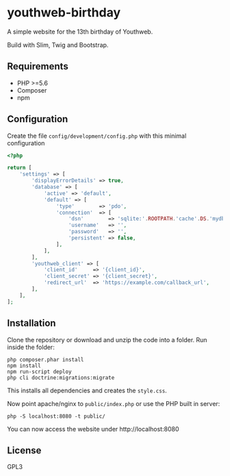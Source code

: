 # youthweb-birthday

A simple website for the 13th birthday of Youthweb.

Build with Slim, Twig and Bootstrap.

## Requirements

- PHP >=5.6
- Composer
- npm

## Configuration

Create the file `config/development/config.php` with this minimal configuration

```php
<?php

return [
	'settings' => [
		'displayErrorDetails' => true,
		'database' => [
			'active' => 'default',
			'default' => [
				'type'        => 'pdo',
				'connection'  => [
					'dsn'        => 'sqlite:'.ROOTPATH.'cache'.DS.'mydb.sq3',
					'username'   => '',
					'password'   => '',
					'persistent' => false,
				],
			],
		],
		'youthweb_client' => [
			'client_id'     => '{client_id}',
			'client_secret' => '{client_secret}',
			'redirect_url'  => 'https://example.com/callback_url',
		],
	],
];

```

## Installation

Clone the repository or download and unzip the code into a folder. Run inside the folder:

```
php composer.phar install
npm install
npm run-script deploy
php cli doctrine:migrations:migrate
```

This installs all dependencies and creates the `style.css`.

Now point apache/nginx to `public/index.php` or use the PHP built in server:

```
php -S localhost:8080 -t public/
```

You can now access the website under http://localhost:8080

## License

GPL3

